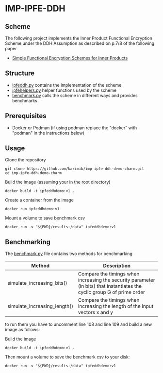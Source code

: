 # IMP-IPFE-DDH

## Scheme

The following project implements the Inner Product Functional Encryption Scheme under the DDH Assumption as described on p.7/8 of the following paper

* [Simple Functional Encryption Schemes for Inner Products](https://eprint.iacr.org/2015/017)

## Structure

* [ipfeddh.py](./ipfeddh.py) contains the implementation of the scheme
* [ipfehelpers.py](./ipfehelpers.py) helper functions used by the scheme
* [benchmark.py](./benchmark.py) calls the scheme in different ways and provides benchmarks

## Prerequisites

* Docker or Podman (if using podman replace the "docker" with "podman" in the instructions below)

## Usage

Clone the repository

```shell
git clone https://github.com/karimib/imp-ipfe-ddh-demo-charm.git
cd imp-ipfe-ddh-demo-charm
```

Build the image (assuming your in the root directory)

```shell
docker build -t ipfeddhdemo:v1 .
```

Create a container from the image

```shell
docker run ipfeddhdemo:v1 
```

Mount a volume to save benchmark csv

````shell
docker run -v "${PWD}/results:/data" ipfeddhdemo:v1 
````

## Benchmarking

The [benchmark.py](./benchmark.py) file contains two methods for benchmarking

| Method | Description |
| --- | --- |
| simulate_increasing_bits() | Compare the timings when increasing the security parameter (in bits) that instantiates the cyclic group G of prime order |
| simulate_increasing_length() | Compare the timings when increasing the length of the input vectors x and y|

to run them you have to uncomment line 108 and line 109 and build a new image as follows:

Build the image

```shell
docker build -t ipfeddhdemo:v1 .
```

Then mount a volume to save the benchmark csv to your disk:

````shell
docker run -v "${PWD}/results:/data" ipfeddhdemo:v1 
````
